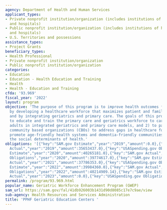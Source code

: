 ```yaml
---
agency: Department of Health and Human Services
applicant_types:
- Private nonprofit institution/organization (includes institutions of higher education
  and hospitals)
- Public nonprofit institution/organization (includes institutions of higher education
  and hospitals)
- U.S. Territories and possessions
assistance_types:
- Project Grants
beneficiary_types:
- Health Professional
- Private nonprofit institution/organization
- Public nonprofit institution/organization
categories:
- Education
- Education - Health Education and Training
- Health
- Health - Education and Training
cfda: '93.969'
fiscal_year: '2022'
layout: program
objective: 'The purpose of this program is to improve health outcomes for older adults
  by developing a healthcare workforce that maximizes patient and family engagement,
  and by integrating geriatrics and primary care. The goals of this program are: 1)
  to educate and train the primary care and geriatrics workforce to care for older
  adults in integrated geriatrics and primary care models, and 2) to partner with
  community based organizations (CBOs) to address gaps in healthcare for older adults,
  promote age-friendly health systems and dementia-friendly communities, and address
  the social determinants of health.'
obligations: '[{"key":"SAM.gov Estimate","year":"2019","amount":0.0},{"key":"SAM.gov
  Actual","year":"2019","amount":35653437.0},{"key":"USASpending.gov Obligations","year":"2019","amount":35653140.0},{"key":"SAM.gov
  Estimate","year":"2020","amount":40265181.0},{"key":"SAM.gov Actual","year":"2020","amount":40265181.0},{"key":"USASpending.gov
  Obligations","year":"2020","amount":39774617.0},{"key":"SAM.gov Estimate","year":"2021","amount":38252424.0},{"key":"SAM.gov
  Actual","year":"2021","amount":37786353.0},{"key":"USASpending.gov Obligations","year":"2021","amount":37530333.89},{"key":"SAM.gov
  Estimate","year":"2022","amount":39984360.0},{"key":"SAM.gov Actual","year":"2022","amount":39984360.0},{"key":"USASpending.gov
  Obligations","year":"2022","amount":40214909.14},{"key":"SAM.gov Estimate","year":"2023","amount":41324718.0},{"key":"SAM.gov
  Actual","year":"2023","amount":0.0},{"key":"USASpending.gov Obligations","year":"2023","amount":41323888.92}]'
permalink: /program/93.969.html
popular_name: Geriatric Workforce Enhancement Program (GWEP)
sam_url: https://sam.gov/fal/41db926003b1431d90d8085c17e7c9ae/view
sub-agency: Health Resources and Services Administration
title: 'PPHF Geriatric Education Centers '
---
```


